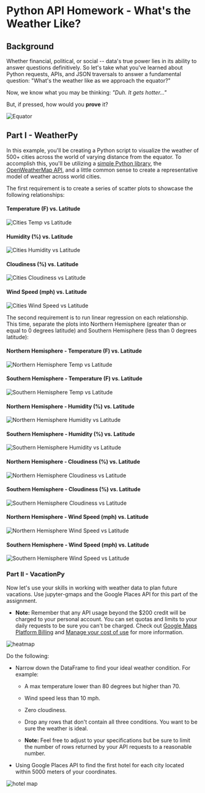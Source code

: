 # Python API Homework - What's the Weather Like?

## Background

Whether financial, political, or social -- data's true power lies in its ability to answer questions definitively. So let's take what you've learned about Python requests, APIs, and JSON traversals to answer a fundamental question: "What's the weather like as we approach the equator?"

Now, we know what you may be thinking: _"Duh. It gets hotter..."_

But, if pressed, how would you **prove** it?

![Equator](Images/equatorsign.png)

## Part I - WeatherPy

In this example, you'll be creating a Python script to visualize the weather of 500+ cities across the world of varying distance from the equator. To accomplish this, you'll be utilizing a [simple Python library](https://pypi.python.org/pypi/citipy), the [OpenWeatherMap API](https://openweathermap.org/api), and a little common sense to create a representative model of weather across world cities.

The first requirement is to create a series of scatter plots to showcase the following relationships:

#### Temperature (F) vs. Latitude
![Cities Temp vs Latitude](Images/Cities_TempVLat.png)

#### Humidity (%) vs. Latitude
![Cities Humidity vs Latitude](Images/Cities_HumidityVLat.png)

#### Cloudiness (%) vs. Latitude
![Cities Cloudiness vs Latitude](Images/Cities_CloudinessVLat.png)

#### Wind Speed (mph) vs. Latitude
![Cities Wind Speed vs Latitude](Images/Cities_WindSpeedVLat.png)

The second requirement is to run linear regression on each relationship. This time, separate the plots into Northern Hemisphere (greater than or equal to 0 degrees latitude) and Southern Hemisphere (less than 0 degrees latitude):

#### Northern Hemisphere - Temperature (F) vs. Latitude
![Northern Hemisphere Temp vs Latitude](Images/NorthHemiSphere_TempVLat.png)

#### Southern Hemisphere - Temperature (F) vs. Latitude
![Southern Hemisphere Temp vs Latitude](Images/SouthHemiSphere_TempVLat.png)

#### Northern Hemisphere - Humidity (%) vs. Latitude
![Northern Hemisphere Humidity vs Latitude](Images/NorthHemiSphere_HumidityVLat.png)

#### Southern Hemisphere - Humidity (%) vs. Latitude
![Southern Hemisphere Humidity vs Latitude](Images/SouthHemiSphere_HumidityVLat.png)

#### Northern Hemisphere - Cloudiness (%) vs. Latitude
![Northern Hemisphere Cloudiness vs Latitude](Images/NorthHemiSphere_CloudinessVLat.png)

#### Southern Hemisphere - Cloudiness (%) vs. Latitude
![Southern Hemisphere Cloudiness vs Latitude](Images/SouthHemiSphere_CloudinessVLat.png)

#### Northern Hemisphere - Wind Speed (mph) vs. Latitude
![Northern Hemisphere Wind Speed vs Latitude](Images/NorthHemiSphere_WindSpeedVLat.png)

#### Southern Hemisphere - Wind Speed (mph) vs. Latitude
![Southern Hemisphere Wind Speed vs Latitude](Images/SouthHemiSphere_WindSpeedVLat.png)

### Part II - VacationPy

Now let's use your skills in working with weather data to plan future vacations. Use jupyter-gmaps and the Google Places API for this part of the assignment.

* **Note:** Remember that any API usage beyond the $200 credit will be charged to your personal account. You can set quotas and limits to your daily requests to be sure you can't be charged. Check out [Google Maps Platform Billing](https://developers.google.com/maps/billing/gmp-billing#monitor-and-restrict-consumption) and [Manage your cost of use](https://developers.google.com/maps/documentation/javascript/usage-and-billing#set-caps) for more information.

![heatmap](Images/heatmap.png)

Do the following:

* Narrow down the DataFrame to find your ideal weather condition. For example:

  * A max temperature lower than 80 degrees but higher than 70.

  * Wind speed less than 10 mph.

  * Zero cloudiness.

  * Drop any rows that don't contain all three conditions. You want to be sure the weather is ideal.

  * **Note:** Feel free to adjust to your specifications but be sure to limit the number of rows returned by your API requests to a reasonable number.

* Using Google Places API to find the first hotel for each city located within 5000 meters of your coordinates.

![hotel map](Images/hotel_map.png)
